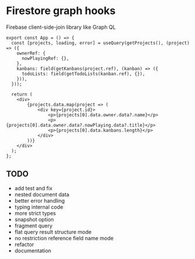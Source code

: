 # Firestore graph hooks

Firebase client-side-join library like Graph QL

```tsx
export const App = () => {
  const [projects, loading, error] = useQuery(getProjects(), (project) => ({
    ownerRef: {
      nowPlayingRef: {},
    },
    kanbans: field(getKanbans(project.ref), (kanban) => ({
      todoLists: field(getTodoLists(kanban.ref), {}),
    })),
  }));

  return (
    <div>
        {projects.data.map(project => (
            <div key={project.id}>
                <p>{projects[0].data.owner.data?.name}</p>
                <p>{projects[0].data.owner.data?.nowPlaying.data?.title}</p>
                <p>{projects[0].data.kanbans.length}</p>
            </div>
        ))}
    </div>
  );
};
```

## TODO

- add test and fix
- nested document data
- better error handling
- typing internal code
- more strict types
- snapshot option
- fragment query
- flat query result structure mode
- no restriction reference field name mode
- refactor
- documentation
